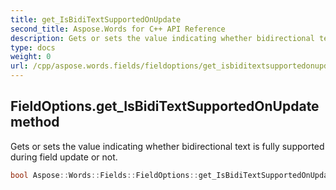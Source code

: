 ```yaml
---
title: get_IsBidiTextSupportedOnUpdate
second_title: Aspose.Words for C++ API Reference
description: Gets or sets the value indicating whether bidirectional text is fully supported during field update or not. 
type: docs
weight: 0
url: /cpp/aspose.words.fields/fieldoptions/get_isbiditextsupportedonupdate/
---
```

## FieldOptions.get_IsBidiTextSupportedOnUpdate method


Gets or sets the value indicating whether bidirectional text is fully supported during field update or not.

```cpp
bool Aspose::Words::Fields::FieldOptions::get_IsBidiTextSupportedOnUpdate() const
```


